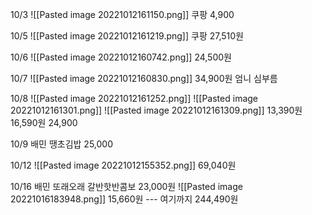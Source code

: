 10/3
![[Pasted image 20221012161150.png]]
쿠팡
4,900

10/5
![[Pasted image 20221012161219.png]]
쿠팡
27,510원

10/6
![[Pasted image 20221012160742.png]]
24,500원

10/7
![[Pasted image 20221012160830.png]]
34,900원 엄니 심부름

10/8
![[Pasted image 20221012161252.png]]
![[Pasted image 20221012161301.png]]
![[Pasted image 20221012161309.png]]
13,390원 16,590원 24,900

10/9
배민 땡초김밥
25,000

10/12
![[Pasted image 20221012155352.png]]
69,040원

10/16
배민 또래오래 갈반핫반콤보
23,000원
![[Pasted image 20221016183948.png]]
15,660원  --- 여기까지 244,490원


